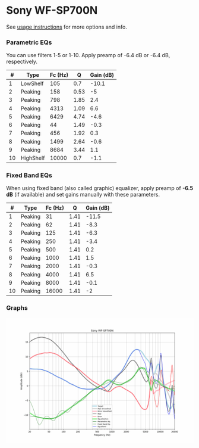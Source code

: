 # Sony WF-SP700N
See [usage instructions](https://github.com/jaakkopasanen/AutoEq#usage) for more options and info.

### Parametric EQs
You can use filters 1-5 or 1-10. Apply preamp of -6.4 dB or -6.4 dB, respectively.

|   # | Type      |   Fc (Hz) |    Q |   Gain (dB) |
|-----|-----------|-----------|------|-------------|
|   1 | LowShelf  |       105 | 0.7  |       -10.1 |
|   2 | Peaking   |       158 | 0.53 |        -5   |
|   3 | Peaking   |       798 | 1.85 |         2.4 |
|   4 | Peaking   |      4313 | 1.09 |         6.6 |
|   5 | Peaking   |      6429 | 4.74 |        -4.6 |
|   6 | Peaking   |        44 | 1.49 |        -0.3 |
|   7 | Peaking   |       456 | 1.92 |         0.3 |
|   8 | Peaking   |      1499 | 2.64 |        -0.6 |
|   9 | Peaking   |      8684 | 3.44 |         1.1 |
|  10 | HighShelf |     10000 | 0.7  |        -1.1 |

### Fixed Band EQs
When using fixed band (also called graphic) equalizer, apply preamp of **-6.5 dB** (if available) and set gains manually with these parameters.

|   # | Type    |   Fc (Hz) |    Q |   Gain (dB) |
|-----|---------|-----------|------|-------------|
|   1 | Peaking |        31 | 1.41 |       -11.5 |
|   2 | Peaking |        62 | 1.41 |        -8.3 |
|   3 | Peaking |       125 | 1.41 |        -6.3 |
|   4 | Peaking |       250 | 1.41 |        -3.4 |
|   5 | Peaking |       500 | 1.41 |         0.2 |
|   6 | Peaking |      1000 | 1.41 |         1.5 |
|   7 | Peaking |      2000 | 1.41 |        -0.3 |
|   8 | Peaking |      4000 | 1.41 |         6.5 |
|   9 | Peaking |      8000 | 1.41 |        -0.1 |
|  10 | Peaking |     16000 | 1.41 |        -2   |

### Graphs
![](./Sony%20WF-SP700N.png)
